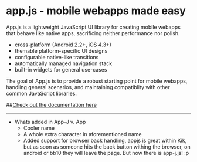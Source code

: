 app.js - mobile webapps made easy
=================================

App.js is a lightweight JavaScript UI library for creating mobile webapps that behave like native apps, sacrificing neither performance nor polish.

* cross-platform (Android 2.2+, iOS 4.3+)
* themable platform-specific UI designs
* configurable native-like transitions
* automatically managed navigation stack
* built-in widgets for general use-cases

The goal of App.js is to provide a robust starting point for mobile webapps, handling general scenarios, and maintaining compatiblity with other common JavaScript libraries.


##[Check out the documentation here](http://code.kik.com/app/)

--------------------------------

* Whats added in App-J v. App 
	+ Cooler name
	+ A whole extra character in aforementioned name
	+ Added support for browser back handling, appjs is great within Kik,
	  but as soon as someone hits the back button withing the browser, on android or bb10 they will leave the page. But now there is app-j.js! :p
